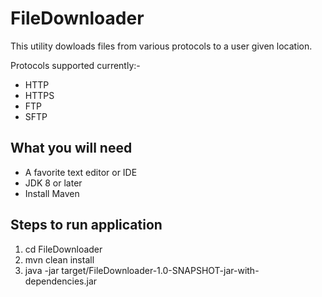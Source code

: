 # FileDownloader

This utility dowloads files from various protocols to a user given location.

Protocols supported currently:-
- HTTP
- HTTPS
- FTP
- SFTP

## What you will need
- A favorite text editor or IDE
- JDK 8 or later
- Install Maven

## Steps to run application
1. cd FileDownloader
2. mvn clean install
3. java -jar target/FileDownloader-1.0-SNAPSHOT-jar-with-dependencies.jar 
